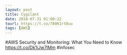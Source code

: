 ```yaml
---
layout: post
title: Cygilant
date: 2018-07-31 01:00:22
tourl: https://t.co/780K1rtOuu
tags: [AWS]
---
```

#AWS Security and Monitoring: What You Need to Know https://t.co/Dk1iJw7lMm #infosec